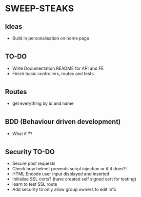 # SWEEP-STEAKS

## Ideas
  * Build in personalisation on home page

#
## TO-DO
  * Write Documentation README for API and FE
  * Finish basic controllers, routes and tests

#
## Routes
  * get everything by id and name

#
## BDD (Behaviour driven development)
  * What if ??

#
## Security TO-DO
  * Secure post requests
  * Check how helmet prevents script injection or if it does?!
  * HTML Encode user input displayed and inserted
  * Initialise SSL certs? (have created self signed cert for testing)
  * learn to test SSL route
  * Add security to only allow group owners to edit info